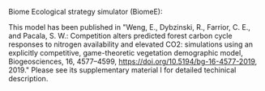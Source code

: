 Biome Ecological strategy simulator (BiomeE):

This model has been published in "Weng, E., Dybzinski, R., Farrior, C. E., and Pacala, S. W.: Competition alters predicted forest carbon cycle responses to nitrogen availability and elevated CO2: simulations using an explicitly competitive, game-theoretic vegetation demographic model, Biogeosciences, 16, 4577–4599, https://doi.org/10.5194/bg-16-4577-2019, 2019." Please see its supplementary material I for detailed techinical description.
